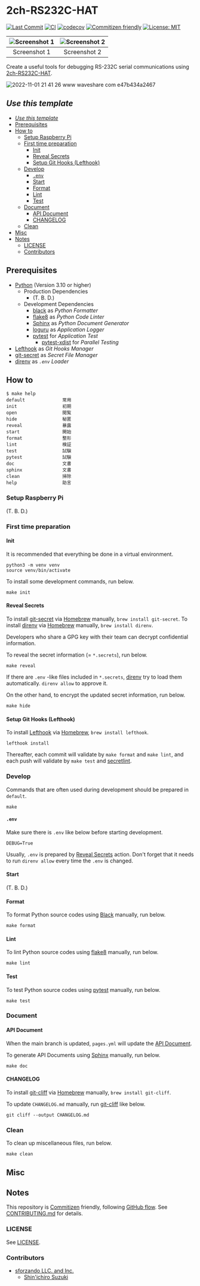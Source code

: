 # 2ch-RS232C-HAT

<!-- Badges -->
[![Last Commit](https://img.shields.io/github/last-commit/shin-sforzando/2ch-RS232C-HAT)](https://github.com/shin-sforzando/2ch-RS232C-HAT/graphs/commit-activity)
[![CI](https://github.com/shin-sforzando/2ch-RS232C-HAT/actions/workflows/ci.yml/badge.svg)](https://github.com/shin-sforzando/2ch-RS232C-HAT/actions/workflows/ci.yml)
[![codecov](https://codecov.io/gh/shin-sforzando/2ch-RS232C-HAT/branch/main/graph/badge.svg?token=TDCVLUJ4RF)](https://codecov.io/gh/shin-sforzando/2ch-RS232C-HAT)
[![Commitizen friendly](https://img.shields.io/badge/commitizen-friendly-brightgreen.svg)](http://commitizen.github.io/cz-cli/)
[![License: MIT](https://img.shields.io/badge/License-MIT-blue.svg)](https://opensource.org/licenses/MIT)

<!-- Screenshots -->
| ![Screenshot 1](https://placehold.jp/32/3d4070/ffffff/720x480.png?text=Screenshot%201) | ![Screenshot 2](https://placehold.jp/32/703d40/ffffff/720x480.png?text=Screenshot%202) |
|:--------------------------------------------------------------------------------------:|:--------------------------------------------------------------------------------------:|
|                                      Screenshot 1                                      |                                      Screenshot 2                                      |

<!-- Synopsis -->
Create a useful tools for debugging RS-232C serial communications using [2ch-RS232C-HAT](https://www.waveshare.com/2-ch-rs232-hat.htm).

![2022-11-01 21 41 26 www waveshare com e47b434a2467](https://user-images.githubusercontent.com/32637762/199235202-9040a621-a715-46f6-afad-e3b84a7620e7.png)

## *Use this template*

<!-- TOC -->
- [*Use this template*](#use-this-template)
- [Prerequisites](#prerequisites)
- [How to](#how-to)
  - [Setup Raspberry Pi](#setup-raspberry-pi)
  - [First time preparation](#first-time-preparation)
    - [Init](#init)
    - [Reveal Secrets](#reveal-secrets)
    - [Setup Git Hooks (Lefthook)](#setup-git-hooks-lefthook)
  - [Develop](#develop)
    - [`.env`](#env)
    - [Start](#start)
    - [Format](#format)
    - [Lint](#lint)
    - [Test](#test)
  - [Document](#document)
    - [API Document](#api-document)
    - [CHANGELOG](#changelog)
  - [Clean](#clean)
- [Misc](#misc)
- [Notes](#notes)
  - [LICENSE](#license)
  - [Contributors](#contributors)

## Prerequisites

- [Python](https://www.python.org) (Version 3.10 or higher)
  - Production Dependencies
    - (T. B. D.)
  - Development Dependencies
    - [black](https://github.com/psf/black) as *Python Formatter*
    - [flake8](https://pypi.org/project/flake8/) as *Python Code Linter*
    - [Sphinx](https://www.sphinx-doc.org/) as *Python Document Generator*
    - [loguru](https://github.com/Delgan/loguru) as *Application Logger*
    - [pytest](https://pypi.org/project/pytest/) for *Application Test*
      - [pytest-xdist](https://pypi.org/project/pytest-xdist/) for *Parallel Testing*
- [Lefthook](https://github.com/evilmartians/lefthook) as *Git Hooks Manager*
- [git-secret](https://git-secret.io/) as *Secret File Manager*
- [direnv](https://direnv.net) as *`.env` Loader*

## How to

```shell
$ make help
default              常用
init                 初期
open                 閲覧
hide                 秘匿
reveal               暴露
start                開始
format               整形
lint                 検証
test                 試験
pytest               試験
doc                  文書
sphinx               文書
clean                掃除
help                 助言
```

### Setup Raspberry Pi

(T. B. D.)

### First time preparation

#### Init

It is recommended that everything be done in a virtual environment.

```shell
python3 -m venv venv
source venv/bin/activate
```

To install some development commands, run below.

```shell
make init
```

#### Reveal Secrets

To install [git-secret](https://git-secret.io/) via [Homebrew](https://brew.sh) manually, `brew install git-secret`.
To install [direnv](https://direnv.net) via [Homebrew](https://brew.sh) manually, `brew install direnv`.

Developers who share a GPG key with their team can decrypt confidential information.

To reveal the secret information (= `*.secrets`), run below.

```shell
make reveal
```

If there are `.env` -like files included in `*.secrets`, [direnv](https://direnv.net) try to load them automatically.
`direnv allow` to approve it.

On the other hand, to encrypt the updated secret information, run below.

```shell
make hide
```

#### Setup Git Hooks (Lefthook)

To install [Lefthook](https://github.com/evilmartians/lefthook) via [Homebrew](https://brew.sh), `brew install lefthook`.

```shell
lefthook install
```

Thereafter, each commit will validate by `make format` and `make lint`, and each push will validate by `make test` and [secretlint](https://github.com/secretlint/secretlint).

### Develop

Commands that are often used during development should be prepared in `default`.

```shell
make
```

#### `.env`

Make sure there is `.env` like below before starting development.

```.env
DEBUG=True
```

Usually, `.env` is prepared by [Reveal Secrets](#reveal-secrets) action.
Don't forget that it needs to run `direnv allow` every time the `.env` is changed.

#### Start

(T. B. D.)

#### Format

To format Python source codes using [Black](https://github.com/psf/black) manually, run below.

```shell
make format
```

#### Lint

To lint Python source codes using [flake8](https://pypi.org/project/flake8/) manually, run below.

```shell
make lint
```

#### Test

To test Python source codes using [pytest](https://docs.pytest.org/) manually, run below.

```shell
make test
```

### Document

#### API Document

When the main branch is updated, `pages.yml` will update the [API Document](https://shin-sforzando.github.io/2ch-RS232C-HAT/).

To generate API Documents using [Sphinx](https://www.sphinx-doc.org/) manually, run below.

```shell
make doc
```

#### CHANGELOG

To install [git-cliff](https://github.com/orhun/git-cliff) via [Homebrew](https://brew.sh) manually, `brew install git-cliff`.

To update `CHANGELOG.md` manually, run [git-cliff](https://github.com/orhun/git-cliff) like below.

```shell
git cliff --output CHANGELOG.md
```

### Clean

To clean up miscellaneous files, run below.

```shell
make clean
```

## Misc

## Notes

This repository is [Commitizen](https://commitizen.github.io/cz-cli/) friendly, following [GitHub flow](https://docs.github.com/en/get-started/quickstart/github-flow).
See [CONTRIBUTING.md](./CONTRIBUTING.md) for details.

### LICENSE

See [LICENSE](LICENSE).

### Contributors

- [sforzando LLC. and Inc.](https://sforzando.co.jp/)
  - [Shin'ichiro Suzuki](https://github.com/shin-sforzando)
